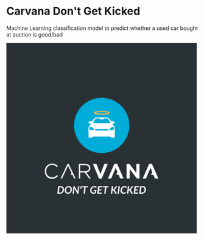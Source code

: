 # Carvana Don't Get Kicked
Machine Learning classification model to predict whether a used car bought at auction is good/bad

<img src="Carvana Don't Get Kicked.png" width="500"/>


